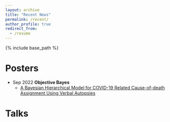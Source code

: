 ```yaml
---
layout: archive
title: "Recent News"
permalink: /recent/
author_profile: true
redirect_from:
  - /resume
---
```


{% include base_path %}

Posters
======
* Sep 2022  **Objective Bayes**
    *  [A Bayesian Hierarchical Model for COVID-19 Related Cause-of-death Assignment Using Verbal Autopsies](http://yuzoeyzhu.github.io/files/[Obayes_Poster]Probabilistic_Cause_of_death_Assignment_using_Verbal_Autopsies.pdf)

  


Talks
======
